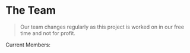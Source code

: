 # The Team

> Our team changes regularly as this project is worked on in our free time and not for profit.

Current Members:

<assistant-apps-team-list>
    <div class="book-loader-wrapper" slot="loading">
        <book-loader />
    </div>
</assistant-apps-team-list>
